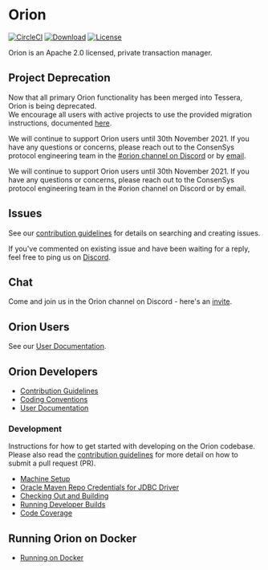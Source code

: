 # Orion

[![CircleCI](https://circleci.com/gh/ConsenSys/orion.svg?style=svg&circle-token=5f92fd966a971e60e57f53f2257fe5dda0fcf52c)](https://circleci.com/gh/ConsenSys/orion)
[![Download](https://api.bintray.com/packages/consensys/binaries/orion/images/download.svg)](https://bintray.com/consensys/binaries/orion/_latestVersion)
[![License](https://img.shields.io/badge/License-Apache%202.0-blue.svg)](https://github.com/PegasysEng/pantheon/blob/master/LICENSE)

Orion is an Apache 2.0 licensed, private transaction manager.

## Project Deprecation
Now that all primary Orion functionality has been merged into Tessera, Orion is being deprecated.  
We encourage all users with active projects to use the provided migration instructions,
documented [here](https://docs.orion.consensys.net/en/latest/Tutorials/Migrating-from-Orion-to-Tessera/).

We will continue to support Orion users until 30th November 2021. If you have any questions or
concerns, please reach out to the ConsenSys protocol engineering team in the
[#orion channel on Discord](https://discord.gg/hYpHRjK) or by [email](mailto:quorum@consensys.net).

We will continue to support Orion users until 30th November 2021. If you have any questions or concerns, please reach out to the ConsenSys protocol engineering team in the #orion channel on Discord or by email.
## Issues 

See our [contribution guidelines](CONTRIBUTING.md) for details on searching and creating issues. 

If you've commented on existing issue and have been waiting for a reply, feel free to ping us on [Discord](https://discord.gg/n8m22JK).  

## Chat 

Come and join us in the Orion channel on Discord - here's an [invite](https://discord.gg/n8m22JK). 

## Orion Users 

See our [User Documentation](https://docs.orion.consensys.net/en/latest/). 

## Orion Developers

* [Contribution Guidelines](CONTRIBUTING.md)
* [Coding Conventions](CODING-CONVENTIONS.md)
* [User Documentation](https://docs.orion.consensys.net/en/latest/)

### Development

Instructions for how to get started with developing on the Orion codebase. Please also read the 
[contribution guidelines](CONTRIBUTING.md) for more detail on how to submit a pull request (PR).

* [Machine Setup](docs/development/machine_setup.md)
* [Oracle Maven Repo Credentials for JDBC Driver](docs/development/oracle_jdbc.md)
* [Checking Out and Building](docs/development/building.md)
* [Running Developer Builds](documentation/development/running_developer_builds.md)
* [Code Coverage](docs/development/code-coverage.md)

## Running Orion on Docker

* [Running on Docker](docs/development/docker.md)
